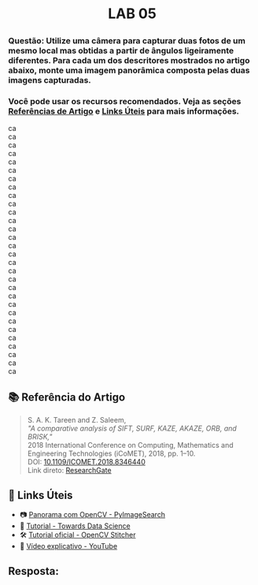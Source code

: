 <h1>
    <p align="center">
        LAB 05
    </p>
</h1>

### Questão: Utilize uma câmera para capturar duas fotos de um mesmo local mas obtidas a partir de ângulos ligeiramente diferentes. Para cada um dos descritores mostrados no artigo abaixo, monte uma imagem panorâmica composta pelas duas imagens capturadas.
### Você pode usar os recursos recomendados. Veja as seções [Referências de Artigo](#-referência-do-artigo) e [Links Úteis](#links-úteis) para mais informações.

ca  
ca  
ca  
ca  
ca  
ca  
ca  
ca  
ca  
ca  
ca  
ca  
ca  
ca  
ca  
ca  
ca  
ca  
ca  
ca  
ca  
ca  
ca  
ca  
ca  
ca  
ca  
ca  
ca  
ca  


## 📚 Referência do Artigo
> S. A. K. Tareen and Z. Saleem,  
> *"A comparative analysis of SIFT, SURF, KAZE, AKAZE, ORB, and BRISK,"*  
> 2018 International Conference on Computing, Mathematics and Engineering Technologies (iCoMET), 2018, pp. 1–10.  
> DOI: [10.1109/ICOMET.2018.8346440](https://doi.org/10.1109/ICOMET.2018.8346440)  
> Link direto: [ResearchGate](https://www.researchgate.net/publication/323561586_A_comparative_analysis_of_SIFT_SURF_KAZE_AKAZE_ORB_and_BRISK)

## 🔗 Links Úteis

- 📷 [Panorama com OpenCV - PyImageSearch](https://pyimagesearch.com/2016/01/11/opencv-panorama-stitching/)
- 📘 [Tutorial - Towards Data Science](https://towardsdatascience.com/image-panorama-stitching-with-opencv-2402bde6b46c)
- 🛠️ [Tutorial oficial - OpenCV Stitcher](https://docs.opencv.org/4.x/d8/d19/tutorial_stitcher.html)
- 🎥 [Vídeo explicativo - YouTube](https://www.youtube.com/watch?v=8oFRmdDum5k)

## Resposta:
